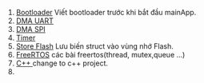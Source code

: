 1. [Bootloader]() Viết bootloader trước khi bắt đầu mainApp.
2. [DMA UART]()
3. [DMA SPI]()
4. [Timer]()
5. [Store Flash]() Lưu biến struct vào vùng nhớ Flash.
6. [FreeRTOS]() các bài freertos(thread, mutex,queue ...)
7. [C++ ]() change to c++ project.
8.
